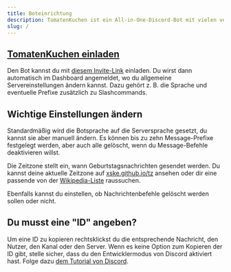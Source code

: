 ```yaml
---
title: Boteinrichtung
description: TomatenKuchen ist ein All-in-One-Discord-Bot mit vielen verschiedenen Funktionen. Diese Seite hilft bei der generellen Einrichtung des Bots.
slug: /
---
```


## [TomatenKuchen einladen](https://tomatenkuchen.eu/invite)

Den Bot kannst du mit [diesem Invite-Link](https://tomatenkuchen.eu/invite) einladen. Du wirst dann automatisch im Dashboard angemeldet, wo du allgemeine Servereinstellungen ändern kannst. Dazu gehört z. B. die Sprache und eventuelle Prefixe zusätzlich zu Slashcommands.

## Wichtige Einstellungen ändern

Standardmäßig wird die Botsprache auf die Serversprache gesetzt, du kannst sie aber manuell ändern. Es können bis zu zehn Message-Prefixe festgelegt werden, aber auch alle gelöscht, wenn du Message-Befehle deaktivieren willst.

Die Zeitzone stellt ein, wann Geburtstagsnachrichten gesendet werden. Du kannst deine aktuelle Zeitzone auf [xske.github.io/tz](https://xske.github.io/tz) ansehen oder dir eine passende von der [Wikipedia-Liste](https://en.wikipedia.org/wiki/List_of_tz_database_time_zones) raussuchen.

Ebenfalls kannst du einstellen, ob Nachrichtenbefehle gelöscht werden sollen oder nicht.

## Du musst eine "ID" angeben?

Um eine ID zu kopieren rechtsklickst du die entsprechende Nachricht, den Nutzer, den Kanal oder den Server. Wenn es keine Option zum Kopieren der ID gibt, stelle sicher, dass du den Entwicklermodus von Discord aktiviert hast. Folge dazu [dem Tutorial von Discord](https://support.discord.com/hc/en-us/articles/206346498-Where-can-I-find-my-User-Server-Message-ID-).
